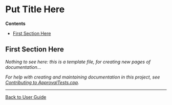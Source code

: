 <!--
GENERATED FILE - DO NOT EDIT
This file was generated by [MarkdownSnippets](https://github.com/SimonCropp/MarkdownSnippets).
Source File: /approvaltests-util/docs/mdsource/template.source.md
To change this file edit the source file and then execute ./run_markdown_templates.sh.
-->

<a id="top"></a>

# Put Title Here



<!-- START doctoc generated TOC please keep comment here to allow auto update -->
<!-- DON'T EDIT THIS SECTION, INSTEAD RE-RUN doctoc TO UPDATE -->
**Contents**

- [First Section Here](#first-section-here)

<!-- END doctoc generated TOC please keep comment here to allow auto update -->

## First Section Here

*Nothing to see here: this is a template file, for creating new pages of documentation...*

*For help with creating and maintaining documentation in this project, see [Contributing to ApprovalTests.cpp](Contributing.md#top).*

---

[Back to User Guide](README.md#top)
